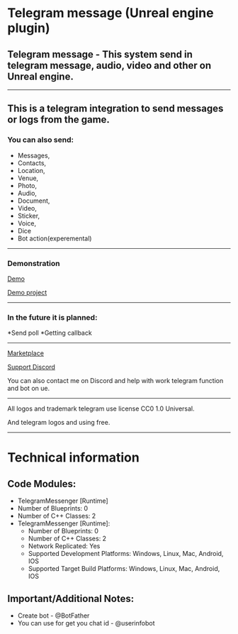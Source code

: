 # Telegram message (Unreal engine plugin)
## Telegram message - This system send in telegram message, audio, video and other on Unreal engine.
------
## This is a telegram integration to send messages or logs from the game. 
### You can also send: 
* Messages, 
* Contacts, 
* Location, 
* Venue, 
* Photo, 
* Audio, 
* Document, 
* Video, 
* Sticker, 
* Voice, 
* Dice 
* Bot action(experemental)
------
### Demonstration
[Demo](https://www.youtube.com/watch?v=VjAwwNnkwBU)

[Demo project](https://drive.google.com/file/d/1CdR7COjB5-9RwvsvrYzm233k3D1bDB6a/view)

------

### In the future it is planned:
*Send poll
*Getting callback

------
[Marketplace](https://www.unrealengine.com/marketplace/en-US/product/telegram-message)

[Support Discord](https://discord.com/invite/Faw5rRWhyd)

You can also contact me on Discord and help with work telegram function and bot on ue.

------
All logos and trademark telegram use license CC0 1.0 Universal.

And telegram logos and using free.

------
# Technical information
## Code Modules:
 - TelegramMessenger [Runtime]
  - Number of Blueprints: 0
  - Number of C++ Classes: 2
- TelegramMessenger [Runtime]:
  - Number of Blueprints: 0
  - Number of C++ Classes: 2
  - Network Replicated: Yes
  - Supported Development Platforms: Windows, Linux, Mac, Android, IOS
  - Supported Target Build Platforms: Windows, Linux, Mac, Android, IOS

## Important/Additional Notes:
* Create bot - @BotFather
* You can use for get you chat id - @userinfobot
